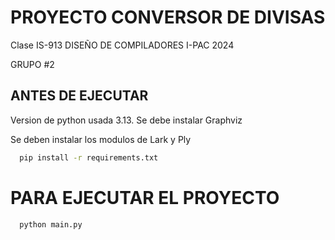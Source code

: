 
# PROYECTO CONVERSOR DE DIVISAS

Clase IS-913 DISEÑO DE COMPILADORES I-PAC 2024

GRUPO #2

## ANTES DE EJECUTAR

Version de python usada 3.13.
Se debe instalar Graphviz

Se deben instalar los modulos de Lark y Ply

```bash
  pip install -r requirements.txt
```

# PARA EJECUTAR EL PROYECTO

```bash
  python main.py
```
